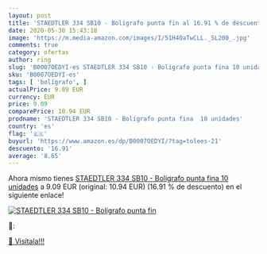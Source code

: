 ```yaml
---
layout: post
title: 'STAEDTLER 334 SB10 - Bolígrafo punta fin al 16.91 % de descuento'
date: 2020-05-30 15:43:18
image: 'https://m.media-amazon.com/images/I/51H4OaTwCLL._SL200_.jpg'
comments: true
category: ofertas
author: ring
slug: 'B0007OEDYI-es STAEDTLER 334 SB10 - Bolígrafo punta fina 10 unidades'
sku: 'B0007OEDYI-es'
tags: [ 'bolígrafo', ]
actualPrice: 9.09 EUR
currency: EUR
price: 9.09
comparePrice: 10.94 EUR
prodname: 'STAEDTLER 334 SB10 - Bolígrafo punta fina  10 unidades'
country: 'es'
flag: '🇪🇸'
buyurl: 'https://www.amazon.es/dp/B0007OEDYI/?tag=tolees-21'
descuento: '16.91'
average: '8.65'
---
```


Ahora mismo tienes [STAEDTLER 334 SB10 - Bolígrafo punta fina  10 unidades](https://www.amazon.es/dp/B0007OEDYI/?tag=tolees-21) a 9.09 EUR (original: 10.94 EUR) (16.91 %  de descuento) en el siguiente enlace!

[![STAEDTLER 334 SB10 - Bolígrafo punta fin](https://m.media-amazon.com/images/I/51H4OaTwCLL._SL200_.jpg)](https://www.amazon.es/dp/B0007OEDYI/?tag=tolees-21)

🔎:


[🛒 Visítala!!!](https://www.amazon.es/dp/B0007OEDYI/?tag=tolees-21)
